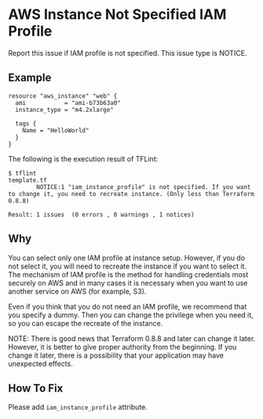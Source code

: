 # AWS Instance Not Specified IAM Profile
Report this issue if IAM profile is not specified. This issue type is NOTICE.

## Example
```
resource "aws_instance" "web" {
  ami           = "ami-b73b63a0"
  instance_type = "m4.2xlarge"

  tags {
    Name = "HelloWorld"
  }
}
```

The following is the execution result of TFLint: 

```
$ tflint
template.tf
        NOTICE:1 "iam_instance_profile" is not specified. If you want to change it, you need to recreate instance. (Only less than Terraform 0.8.8)

Result: 1 issues  (0 errors , 0 warnings , 1 notices)
```

## Why
You can select only one IAM profile at instance setup. However, if you do not select it, you will need to recreate the instance if you want to select it. The mechanism of IAM profile is the method for handling credentials most securely on AWS and in many cases it is necessary when you want to use another service on AWS (for example, S3).

Even if you think that you do not need an IAM profile, we recommend that you specify a dummy. Then you can change the privilege when you need it, so you can escape the recreate of the instance.

NOTE: There is good news that Terraform 0.8.8 and later can change it later. However, it is better to give proper authority from the beginning. If you change it later, there is a possibility that your application may have unexpected effects.

## How To Fix
Please add `iam_instance_profile` attribute.
